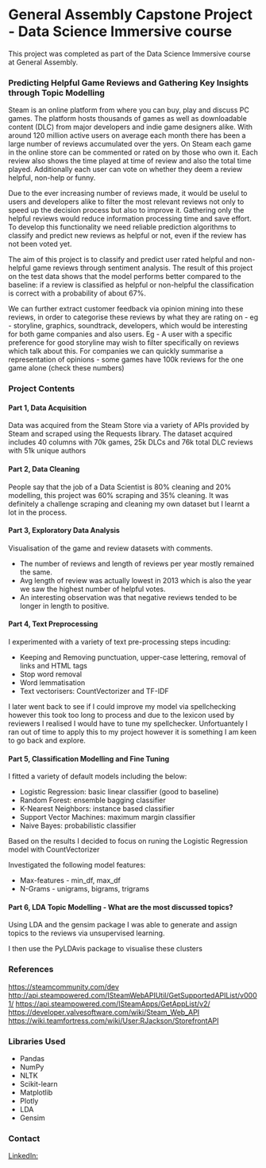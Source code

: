 # General Assembly Capstone Project - Data Science Immersive course

This project was completed as part of the Data Science Immersive course at General Assembly.

### Predicting Helpful Game Reviews and Gathering Key Insights through Topic Modelling

Steam is an online platform from where you can buy, play and discuss PC games. The platform hosts thousands of games as well as downloadable content (DLC) from major developers and indie game designers alike. With around 120 million active users on average each month there has been a large number of reviews accumulated over the yers. On Steam each game in the online store can be commented or rated on by those who own it. Each review also shows the time played at time of review and also the total time played. Additionally each user can vote on whether they deem a review helpful, non-help or funny.

Due to the ever increasing number of reviews made, it would be uselul to users and developers alike to filter the most relevant reviews not only to speed up the decision process but also to improve it. Gathering only the helpful reviews would reduce information processing time and save effort. To develop this functionality we need reliable prediction algorithms to classify and predict new reviews as helpful or not, even if the review has not been voted yet. 

The aim of this project is to classify and predict user rated helpful and non-helpful game reviews through sentiment analysis. The result of this project on the test data shows that the model performs better compared to the baseline: if a review is classified as helpful or non-helpful the classification is correct with a probability of about 67%.

We can further extract customer feedback via opinion mining into these reviews, in order to categorise these reviews by what they are rating on - eg - storyline, graphics, soundtrack, developers, which would be interesting for both game companies and also users. Eg - A user with a specific preference for good storyline may wish to filter specifically on reviews which talk about this. For companies we can quickly summarise a representation of opinions - some games have 100k reviews for the one game alone (check these numbers)

### Project Contents


#### Part 1, Data Acquisition

Data was acquired from the Steam Store via a variety of APIs provided by Steam and scraped using the Requests library.
The dataset acquired includes 40 columns with 70k games, 25k DLCs and 76k total DLC reviews with 51k unique authors

#### Part 2, Data Cleaning

People say that the job of a Data Scientist is 80% cleaning and 20% modelling, this project was 60% scraping and 35% cleaning. It was definitely a challenge scraping and cleaning my own dataset but I learnt a lot in the process.

#### Part 3, Exploratory Data Analysis

Visualisation of the game and review datasets with comments.

- The number of reviews and length of reviews per year mostly remained the same.
- Avg length of review was actually lowest in 2013 which is also the year we saw the highest number of helpful votes.
- An interesting observation was that negative reviews tended to be longer in length to positive.

#### Part 4, Text Preprocessing

I experimented with a variety of text pre-processing steps incuding:
- Keeping and Removing punctuation, upper-case lettering, removal of links and HTML tags
- Stop word removal
- Word lemmatisation
- Text vectorisers: CountVectorizer and TF-IDF

I later went back to see if I could improve my model via spellchecking however this took too long to process and due to the lexicon used by reviewers I realised I would have to tune my spellchecker. Unfortuantely I ran out of time to apply this to my project however it is something I am keen to go back and explore.

#### Part 5, Classification Modelling and Fine Tuning

I fitted a variety of default models including the below:
- Logistic Regression: basic linear classifier (good to baseline)
- Random Forest: ensemble bagging classifier
- K-Nearest Neighbors: instance based classifier
- Support Vector Machines: maximum margin classifier
- Naive Bayes: probabilistic classifier

Based on the results I decided to focus on runing the Logistic Regression model with CountVectorizer

Investigated the following model features:
- Max-features - min_df, max_df
- N-Grams - unigrams, bigrams, trigrams 

#### Part 6, LDA Topic Modelling - What are the most discussed topics?
Using LDA and the gensim package I was able to generate and assign topics to the reviews via unsupervised learning.

I then use the PyLDAvis package to visualise these clusters

### References
https://steamcommunity.com/dev
http://api.steampowered.com/ISteamWebAPIUtil/GetSupportedAPIList/v0001/
https://api.steampowered.com/ISteamApps/GetAppList/v2/
https://developer.valvesoftware.com/wiki/Steam_Web_API
https://wiki.teamfortress.com/wiki/User:RJackson/StorefrontAPI

### Libraries Used

- Pandas
- NumPy
- NLTK
- Scikit-learn
- Matplotlib
- Plotly
- LDA
- Gensim

### Contact
[LinkedIn:](https://www.linkedin.com/in/alison-wong-aw/)
